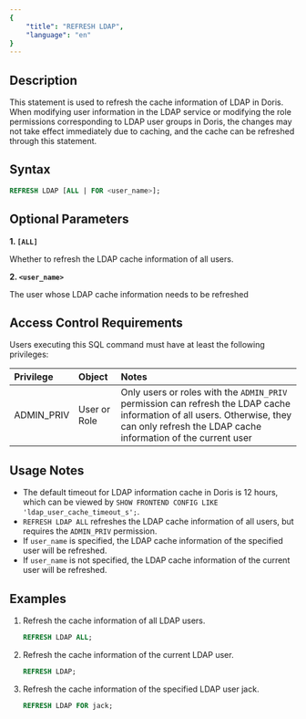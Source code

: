 ```yaml
---
{
    "title": "REFRESH LDAP",
    "language": "en"
}
---
```


<!--
Licensed to the Apache Software Foundation (ASF) under one
or more contributor license agreements.  See the NOTICE file
distributed with this work for additional information
regarding copyright ownership.  The ASF licenses this file
to you under the Apache License, Version 2.0 (the
"License"); you may not use this file except in compliance
with the License.  You may obtain a copy of the License at

  http://www.apache.org/licenses/LICENSE-2.0

Unless required by applicable law or agreed to in writing,
software distributed under the License is distributed on an
"AS IS" BASIS, WITHOUT WARRANTIES OR CONDITIONS OF ANY
KIND, either express or implied.  See the License for the
specific language governing permissions and limitations
under the License.
-->

## Description

This statement is used to refresh the cache information of LDAP in Doris. When modifying user information in the LDAP service or modifying the role permissions corresponding to LDAP user groups in Doris, the changes may not take effect immediately due to caching, and the cache can be refreshed through this statement.

## Syntax

```sql
REFRESH LDAP [ALL | FOR <user_name>];
```

## Optional Parameters

**1. `[ALL]`**

Whether to refresh the LDAP cache information of all users.

**2. `<user_name>`**

The user whose LDAP cache information needs to be refreshed

## Access Control Requirements

Users executing this SQL command must have at least the following privileges:


| Privilege | Object | Notes                 |
| :---------------- | :------------- | :---------------------------- |
| ADMIN_PRIV        | User or Role | Only users or roles with the `ADMIN_PRIV` permission can refresh the LDAP cache information of all users. Otherwise, they can only refresh the LDAP cache information of the current user |

## Usage Notes

- The default timeout for LDAP information cache in Doris is 12 hours, which can be viewed by `SHOW FRONTEND CONFIG LIKE 'ldap_user_cache_timeout_s';`.
- `REFRESH LDAP ALL` refreshes the LDAP cache information of all users, but requires the `ADMIN_PRIV` permission.
- If `user_name` is specified, the LDAP cache information of the specified user will be refreshed.
- If `user_name` is not specified, the LDAP cache information of the current user will be refreshed.

## Examples

1. Refresh the cache information of all LDAP users.

    ```sql
    REFRESH LDAP ALL;
    ```

2. Refresh the cache information of the current LDAP user.

    ```sql
    REFRESH LDAP;
    ```

3. Refresh the cache information of the specified LDAP user jack.

    ```sql
    REFRESH LDAP FOR jack;
    ```

